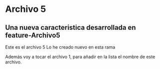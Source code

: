 # Archivo 5

## Una nueva caracteristica desarrollada en feature-Archivo5

Este es el archivo 5
Lo he creado nuevo en esta rama 

Además voy a tocar el archivo 1, para añadir en la lista el nombre de este archivo.